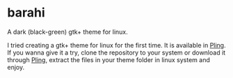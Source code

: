 # barahi
A dark (black-green) gtk+ theme for linux.

I tried creating a gtk+ theme for linux for the first time.
It is available in [Pling](https://www.pling.com/p/1440685/).
If you wanna give it a try, clone the repository to your system or download it through [Pling](https://www.pling.com/p/1440685/), extract the files in your theme folder in linux system and enjoy.
